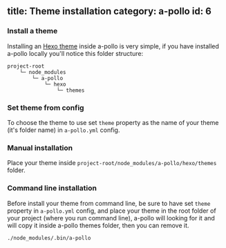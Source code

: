 title: Theme installation
category: a-pollo
id: 6
---

### Install a theme

Installing an [Hexo theme][hexo_theme] inside a-pollo is very simple, if you have installed a-pollo locally you'll notice this folder structure:

```
project-root
    └─ node_modules
        └─ a-pollo
            └─ hexo
                └─ themes
```

### Set theme from config

To choose the theme to use set `theme` property as the name of your theme (it's folder name) in `a-pollo.yml` config.

### Manual installation

Place your theme inside `project-root/node_modules/a-pollo/hexo/themes` folder.

### Command line installation

Before install your theme from command line, be sure to have set `theme` property in `a-pollo.yml` config, and place your theme in the root folder of your project (where you run command line), a-pollo will looking for it and will copy it inside a-pollo themes folder, then you can remove it.

```
./node_modules/.bin/a-pollo
```


[hexo_theme]: https://hexo.io/docs/themes.html
